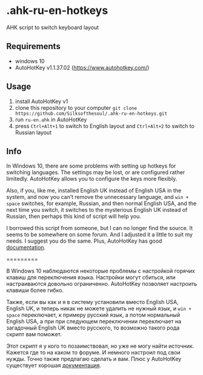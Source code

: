 # .ahk-ru-en-hotkeys
AHK script to switch keyboard layout


## Requirements
- windows 10
- AutoHotKey v1.1.37.02 (https://www.autohotkey.com/)


## Usage
1. install AutoHotKey v1
2. clone this repository to your computer `git clone https://github.com/Silksofthesoul/.ahk-ru-en-hotkeys.git`
3. run `ru-en.ahk` in AutoHotKey
4. press `Ctrl+Alt+1` to switch to English layout and `Ctrl+Alt+2` to switch to Russian layout


## Info

In Windows 10, there are some problems with setting up hotkeys for switching languages. The settings may be lost, or are configured rather limitedly.
AutoHotKey allows you to configure the keys more flexibly.

Also, if you, like me, installed English UK instead of English USA in the system, and now you can’t remove the unnecessary language, and `win + space` switches, for example, Russian, and then normal English USA, and the next time you switch, it switches to the mysterious English UK instead of Russian, then perhaps this kind of script will help you.

I borrowed this script from someone, but I can no longer find the source. It seems to be somewhere on some forum. And I adjusted it a little to suit my needs. I suggest you do the same. Plus, AutoHotKey has good [documentation](https://autohotkey.com/docs/).

=========

В Windows 10 наблюдаются некоторые проблемы с настройкой горячих клавиш для переключения языка. Настройки могут сбиться, или настраиваются довольно ограниченно.
AutoHotKey позволяет настроить клавиши более гибко. 

Также, если вы как и я в систему установили вместо English USA, English UK, и теперь никак не можете удалить не нужный язык, и `win + space` переключает, к примеру русский язык, а потом нормальный English USA, а при при следующем переключении переключает на загадочный English UK вместо русского, то возможно такого рода скрипт вам поможет.

Этот скрипт я у кого то позаимствовал, но уже не могу найти источник. Кажется где то на каком то форуме. И немного настроил под свои нужды. Точно также предлагаю сделать и вам. Плюс у AutoHotKey существует хорошая [документация](https://autohotkey.com/docs/).
